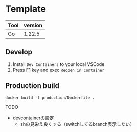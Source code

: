 # Template

| Tool | version |
| -- | -- |
| Go | 1.22.5 |

## Develop

1. Install `Dev Containers` to your local VSCode
1. Press F1 key and exec `Reopen in Container`

## Production build

```
docker build -f production/Dockerfile .
```

TODO

- devcontainerの設定
  - shの見栄え良くする（switchしてるbranch表示したい）
